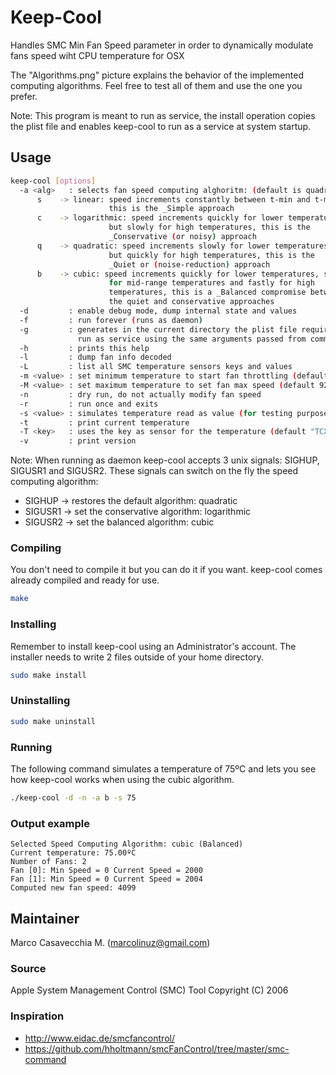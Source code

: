 # Keep-Cool

Handles SMC Min Fan Speed parameter in order to dynamically
modulate fans speed wiht CPU temperature for OSX

The "Algorithms.png" picture explains the behavior of the 
implemented computing algorithms.
Feel free to test all of them and use the one you prefer.

Note: This program is meant to run as service, the install
operation copies the plist file and enables keep-cool to 
run as a service at system startup.

## Usage 

```bash
keep-cool [options]
  -a <alg>   : selects fan speed computing alghoritm: (default is quadratic)
      s    -> linear: speed increments constantly between t-min and t-max,
                      this is the _Simple approach
      c    -> logarithmic: speed increments quickly for lower temperatures
                      but slowly for high temperatures, this is the
                      _Conservative (or noisy) approach
      q    -> quadratic: speed increments slowly for lower temperatures
                      but quickly for high temperatures, this is the
                      _Quiet or (noise-reduction) approach
      b    -> cubic: speed increments quickly for lower temperatures, slowly
                      for mid-range temperatures and fastly for high 
                      temperatures, this is a _Balanced compromise between
                      the quiet and conservative approaches
  -d         : enable debug mode, dump internal state and values
  -f         : run forever (runs as daemon)
  -g         : generates in the current directory the plist file required to
               run as service using the same arguments passed from command line
  -h         : prints this help
  -l         : dump fan info decoded
  -L         : list all SMC temperature sensors keys and values
  -m <value> : set minimum temperature to start fan throttling (default 60ºC)
  -M <value> : set maximum temperature to set fan max speed (default 92ºC)
  -n         : dry run, do not actually modify fan speed
  -r         : run once and exits
  -s <value> : simulates temperature read as value (for testing purposes)
  -t         : print current temperature
  -T <key>   : uses the key as sensor for the temperature (default "TCXC")
  -v         : print version
```

Note: When running as daemon keep-cool accepts 3 unix signals: SIGHUP, SIGUSR1 and SIGUSR2.
These signals can switch on the fly the speed computing algorithm:
* SIGHUP -> restores the default algorithm: quadratic
* SIGUSR1 -> set the conservative algorithm: logarithmic
* SIGUSR2 -> set the balanced algorithm: cubic

### Compiling

You don't need to compile it but you can do it if you want.
keep-cool comes already compiled and ready for use.

```bash
make
```

### Installing

Remember to install keep-cool using an Administrator's account. 
The installer needs to write 2 files outside of your home directory.

```bash
sudo make install 
```

### Uninstalling
```bash
sudo make uninstall
```

### Running

The following command simulates a temperature of 75ºC and lets you see how keep-cool works when using the cubic algorithm.

```bash
./keep-cool -d -n -a b -s 75
```

### Output example

```
Selected Speed Computing Algorithm: cubic (Balanced)
Current temperature: 75.00ºC
Number of Fans: 2
Fan [0]: Min Speed = 0 Current Speed = 2000
Fan [1]: Min Speed = 0 Current Speed = 2004
Computed new fan speed: 4099
```

## Maintainer 

Marco Casavecchia M. (<marcolinuz@gmail.com>)

### Source 

Apple System Management Control (SMC) Tool 
Copyright (C) 2006

### Inspiration 

 * http://www.eidac.de/smcfancontrol/
 * https://github.com/hholtmann/smcFanControl/tree/master/smc-command
